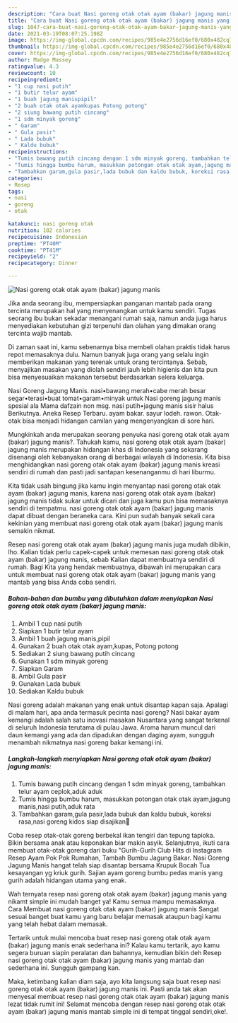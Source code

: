 ```yaml
---
description: "Cara buat Nasi goreng otak otak ayam (bakar) jagung manis yang nikmat dan Mudah Dibuat"
title: "Cara buat Nasi goreng otak otak ayam (bakar) jagung manis yang nikmat dan Mudah Dibuat"
slug: 1047-cara-buat-nasi-goreng-otak-otak-ayam-bakar-jagung-manis-yang-nikmat-dan-mudah-dibuat
date: 2021-03-19T08:07:25.198Z
image: https://img-global.cpcdn.com/recipes/985e4e2756d16ef0/680x482cq70/nasi-goreng-otak-otak-ayam-bakar-jagung-manis-foto-resep-utama.jpg
thumbnail: https://img-global.cpcdn.com/recipes/985e4e2756d16ef0/680x482cq70/nasi-goreng-otak-otak-ayam-bakar-jagung-manis-foto-resep-utama.jpg
cover: https://img-global.cpcdn.com/recipes/985e4e2756d16ef0/680x482cq70/nasi-goreng-otak-otak-ayam-bakar-jagung-manis-foto-resep-utama.jpg
author: Madge Massey
ratingvalue: 4.3
reviewcount: 10
recipeingredient:
- "1 cup nasi putih"
- "1 butir telur ayam"
- "1 buah jagung manispipil"
- "2 buah otak otak ayamkupas Potong potong"
- "2 siung bawang putih cincang"
- "1 sdm minyak goreng"
- " Garam"
- " Gula pasir"
- " Lada bubuk"
- " Kaldu bubuk"
recipeinstructions:
- "Tumis bawang putih cincang dengan 1 sdm minyak goreng, tambahkan telur ayam ceplok,aduk aduk"
- "Tumis hingga bumbu harum, masukkan potongan otak otak ayam,jagung manis,nasi putih,aduk rata"
- "Tambahkan garam,gula pasir,lada bubuk dan kaldu bubuk, koreksi rasa,nasi goreng kidos siap disajikan🤗"
categories:
- Resep
tags:
- nasi
- goreng
- otak

katakunci: nasi goreng otak 
nutrition: 102 calories
recipecuisine: Indonesian
preptime: "PT40M"
cooktime: "PT41M"
recipeyield: "2"
recipecategory: Dinner

---
```



![Nasi goreng otak otak ayam (bakar) jagung manis](https://img-global.cpcdn.com/recipes/985e4e2756d16ef0/680x482cq70/nasi-goreng-otak-otak-ayam-bakar-jagung-manis-foto-resep-utama.jpg)

Jika anda seorang ibu, mempersiapkan panganan mantab pada orang tercinta merupakan hal yang menyenangkan untuk kamu sendiri. Tugas seorang ibu bukan sekadar menangani rumah saja, namun anda juga harus menyediakan kebutuhan gizi terpenuhi dan olahan yang dimakan orang tercinta wajib mantab.

Di zaman  saat ini, kamu sebenarnya bisa membeli olahan praktis tidak harus repot memasaknya dulu. Namun banyak juga orang yang selalu ingin memberikan makanan yang terenak untuk orang tercintanya. Sebab, menyajikan masakan yang diolah sendiri jauh lebih higienis dan kita pun bisa menyesuaikan makanan tersebut berdasarkan selera keluarga. 

Nasi Goreng Jagung Manis. nasi•bawang merah•cabe merah besar segar•terasi•buat tomat•garam•minyak untuk Nasi goreng jagung manis spesial ala Mama dafzain non msg. nasi putih•jagung manis sisir halus Berikutnya. Aneka Resep Terbaru. ayam bakar. sayur lodeh. rawon. Otak-otak bisa menjadi hidangan camilan yang mengenyangkan di sore hari.

Mungkinkah anda merupakan seorang penyuka nasi goreng otak otak ayam (bakar) jagung manis?. Tahukah kamu, nasi goreng otak otak ayam (bakar) jagung manis merupakan hidangan khas di Indonesia yang sekarang disenangi oleh kebanyakan orang di berbagai wilayah di Indonesia. Kita bisa menghidangkan nasi goreng otak otak ayam (bakar) jagung manis kreasi sendiri di rumah dan pasti jadi santapan kesenanganmu di hari liburmu.

Kita tidak usah bingung jika kamu ingin menyantap nasi goreng otak otak ayam (bakar) jagung manis, karena nasi goreng otak otak ayam (bakar) jagung manis tidak sukar untuk dicari dan juga kamu pun bisa memasaknya sendiri di tempatmu. nasi goreng otak otak ayam (bakar) jagung manis dapat dibuat dengan beraneka cara. Kini pun sudah banyak sekali cara kekinian yang membuat nasi goreng otak otak ayam (bakar) jagung manis semakin nikmat.

Resep nasi goreng otak otak ayam (bakar) jagung manis juga mudah dibikin, lho. Kalian tidak perlu capek-capek untuk memesan nasi goreng otak otak ayam (bakar) jagung manis, sebab Kalian dapat membuatnya sendiri di rumah. Bagi Kita yang hendak membuatnya, dibawah ini merupakan cara untuk membuat nasi goreng otak otak ayam (bakar) jagung manis yang mantab yang bisa Anda coba sendiri.

<!--inarticleads1-->

##### Bahan-bahan dan bumbu yang dibutuhkan dalam menyiapkan Nasi goreng otak otak ayam (bakar) jagung manis:

1. Ambil 1 cup nasi putih
1. Siapkan 1 butir telur ayam
1. Ambil 1 buah jagung manis,pipil
1. Gunakan 2 buah otak otak ayam,kupas, Potong potong
1. Sediakan 2 siung bawang putih cincang
1. Gunakan 1 sdm minyak goreng
1. Siapkan  Garam
1. Ambil  Gula pasir
1. Gunakan  Lada bubuk
1. Sediakan  Kaldu bubuk


Nasi goreng adalah makanan yang enak untuk disantap kapan saja. Apalagi di malam hari, apa anda termasuk pecinta nasi goreng? Nasi bakar ayam kemangi adalah salah satu inovasi masakan Nusantara yang sangat terkenal di seluruh Indonesia terutama di pulau Jawa. Aroma harum muncul dari daun kemangi yang ada dan dipadukan dengan daging ayam, sungguh menambah nikmatnya nasi goreng bakar kemangi ini. 

<!--inarticleads2-->

##### Langkah-langkah menyiapkan Nasi goreng otak otak ayam (bakar) jagung manis:

1. Tumis bawang putih cincang dengan 1 sdm minyak goreng, tambahkan telur ayam ceplok,aduk aduk
1. Tumis hingga bumbu harum, masukkan potongan otak otak ayam,jagung manis,nasi putih,aduk rata
1. Tambahkan garam,gula pasir,lada bubuk dan kaldu bubuk, koreksi rasa,nasi goreng kidos siap disajikan🤗


Coba resep otak-otak goreng berbekal ikan tengiri dan tepung tapioka. Bikin bersama anak atau keponakan biar makin asyik. Selanjutnya, ikuti cara membuat otak-otak goreng dari buku &#34;Gurih-Gurih Club Hits di Instagram Resep Ayam Pok Pok Rumahan, Tambah Bumbu Jagung Bakar. Nasi Goreng Jagung Manis hangat telah siap disantap bersama Krupuk Bocah Tua kesayangan yg kriuk gurih. Sajian ayam goreng bumbu pedas manis yang gurih adalah hidangan utama yang enak. 

Wah ternyata resep nasi goreng otak otak ayam (bakar) jagung manis yang nikamt simple ini mudah banget ya! Kamu semua mampu memasaknya. Cara Membuat nasi goreng otak otak ayam (bakar) jagung manis Sangat sesuai banget buat kamu yang baru belajar memasak ataupun bagi kamu yang telah hebat dalam memasak.

Tertarik untuk mulai mencoba buat resep nasi goreng otak otak ayam (bakar) jagung manis enak sederhana ini? Kalau kamu tertarik, ayo kamu segera buruan siapin peralatan dan bahannya, kemudian bikin deh Resep nasi goreng otak otak ayam (bakar) jagung manis yang mantab dan sederhana ini. Sungguh gampang kan. 

Maka, ketimbang kalian diam saja, ayo kita langsung saja buat resep nasi goreng otak otak ayam (bakar) jagung manis ini. Pasti anda tak akan menyesal membuat resep nasi goreng otak otak ayam (bakar) jagung manis lezat tidak rumit ini! Selamat mencoba dengan resep nasi goreng otak otak ayam (bakar) jagung manis mantab simple ini di tempat tinggal sendiri,oke!.

